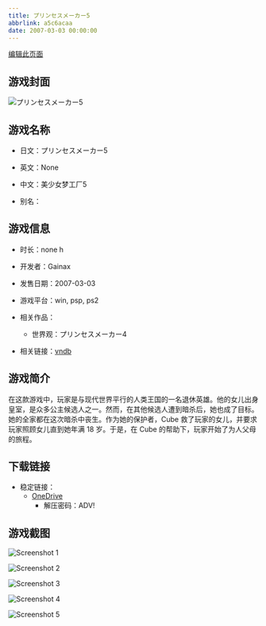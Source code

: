 ```yaml
---
title: プリンセスメーカー5
abbrlink: a5c6acaa
date: 2007-03-03 00:00:00
---
```

[编辑此页面](https://github.com/ACG-3/ADV3-source/blob/main/source/_posts/games/%E3%83%97%E3%83%AA%E3%83%B3%E3%82%BB%E3%82%B9%E3%83%A1%E3%83%BC%E3%82%AB%E3%83%BC5.md)

## 游戏封面

![プリンセスメーカー5](https://pan.timero.xyz/d/onedrive/img_lib_001/%E3%83%97%E3%83%AA%E3%83%B3%E3%82%BB%E3%82%B9%E3%83%A1%E3%83%BC%E3%82%AB%E3%83%BC5_cover.avif)


## 游戏名称

- 日文：プリンセスメーカー5
- 英文：None
- 中文：美少女梦工厂5

- 别名：


## 游戏信息

- 时长：none h
- 开发者：Gainax
- 发售日期：2007-03-03
- 游戏平台：win, psp, ps2
- 相关作品：
   - 世界观：プリンセスメーカー4

- 相关链接：[vndb](https://vndb.org/v728)


## 游戏简介

在这款游戏中，玩家是与现代世界平行的人类王国的一名退休英雄。他的女儿出身皇室，是众多公主候选人之一。然而，在其他候选人遭到暗杀后，她也成了目标。她的全家都在这次暗杀中丧生。作为她的保护者，Cube 救了玩家的女儿，并要求玩家照顾女儿直到她年满 18 岁。于是，在 Cube 的帮助下，玩家开始了为人父母的旅程。




## 下载链接

- 稳定链接：
    - [OneDrive](https://pan.timero.xyz/onedrive/adv_lib_001/%E3%83%97%E3%83%AA%E3%83%B3%E3%82%BB%E3%82%B9%E3%83%A1%E3%83%BC%E3%82%AB%E3%83%BC5)
        - 解压密码：ADV!



## 游戏截图


![Screenshot 1](https://pan.timero.xyz/d/onedrive/img_lib_001/%E3%83%97%E3%83%AA%E3%83%B3%E3%82%BB%E3%82%B9%E3%83%A1%E3%83%BC%E3%82%AB%E3%83%BC5_Screenshot_1.avif)

![Screenshot 2](https://pan.timero.xyz/d/onedrive/img_lib_001/%E3%83%97%E3%83%AA%E3%83%B3%E3%82%BB%E3%82%B9%E3%83%A1%E3%83%BC%E3%82%AB%E3%83%BC5_Screenshot_2.avif)

![Screenshot 3](https://pan.timero.xyz/d/onedrive/img_lib_001/%E3%83%97%E3%83%AA%E3%83%B3%E3%82%BB%E3%82%B9%E3%83%A1%E3%83%BC%E3%82%AB%E3%83%BC5_Screenshot_3.avif)

![Screenshot 4](https://pan.timero.xyz/d/onedrive/img_lib_001/%E3%83%97%E3%83%AA%E3%83%B3%E3%82%BB%E3%82%B9%E3%83%A1%E3%83%BC%E3%82%AB%E3%83%BC5_Screenshot_4.avif)

![Screenshot 5](https://pan.timero.xyz/d/onedrive/img_lib_001/%E3%83%97%E3%83%AA%E3%83%B3%E3%82%BB%E3%82%B9%E3%83%A1%E3%83%BC%E3%82%AB%E3%83%BC5_Screenshot_5.avif)

